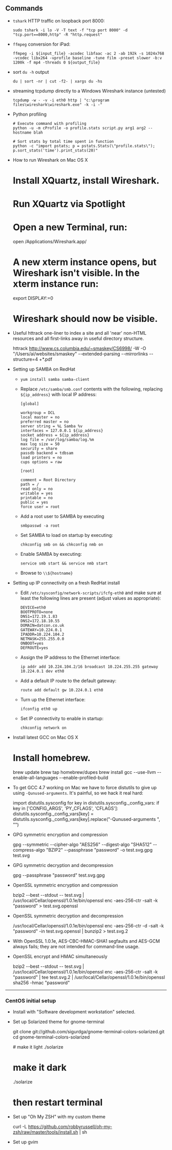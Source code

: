 ## Commands

-   `tshark` HTTP traffic on loopback port 8000:

        sudo tshark -i lo -V -T text -f "tcp port 8000" -d "tcp.port==8000,http" -R "http.request"

-	`ffmpeg` conversion for iPad:

		ffmpeg -i ${input_file} -acodec libfaac -ac 2 -ab 192k -s 1024x768 -vcodec libx264 -vprofile baseline -tune film -preset slower -b:v 1200k -f mp4 -threads 0 ${output_file}

-	sort `du -h` output

		du | sort -nr | cut -f2- | xargs du -hs

-	streaming tcpdump directly to a Windows Wireshark instance (untested)

		tcpdump -w - -v -i eth0 http | "c:\program files\wireshark\wireshark.exe" -k -i -"

-	Python profiling

		# Execute command with profiling
		python -u -m cProfile -o profile.stats script.py arg1 arg2 --hostname blah

		# Sort stats by total time spent in function
		python -c "import pstats; p = pstats.Stats(\"profile.stats\"); p.sort_stats('time').print_stats(20)"

-    How to run Wireshark on Mac OS X

        # Install XQuartz, install Wireshark.
        # Run XQuartz via Spotlight
        # Open a new Terminal, run:
        
        open /Applications/Wireshark.app/
        
        # A new xterm instance opens, but Wireshark isn't visible. In the xterm instance run:
        
        export DISPLAY:=0
        
        # Wireshark should now be visible.
        
-    Useful httrack one-liner to index a site and all 'near' non-HTML resources and all first-links away in useful directory structure.

        httrack http://www.cs.columbia.edu/~smaskey/CS6998/ -W -O "/Users/ai/websites/smaskey" --extended-parsing --mirrorlinks --structure=4 +*.pdf
    
-	Setting up SAMBA on RedHat
	-	`yum install samba samba-client`
	-	Replace `/etc/samba/smb.conf` contents with the following, replacing `${ip_address}` with local IP address:

			[global]
			
			workgroup = DCL
			local master = no
			preferred master = no
			server string = %L Samba %v
			interfaces = 127.0.0.1 ${ip_address}
			socket address = ${ip_address}
			log file = /var/log/samba/log.%m
			max log size = 50
			security = share
			passdb backend = tdbsam
			load printers = no
			cups options = raw
			
			[root]
			
			comment = Root Directory
			path = /
			read only = no
			writable = yes
			printable = no
			public = yes
			force user = root

	-	Add a root user to SAMBA by executing

			smbpasswd -a root

	-	Set SAMBA to load on startup by executing:

			chkconfig smb on && chkconfig nmb on

	-	Enable SAMBA by executing:

			service smb start && service nmb start

	-	Browse to `\\${hostname}`

-	Setting up IP connectivity on a fresh RedHat install
	-	Edit `/etc/sysconfig/network-scripts/ifcfg-eth0` and make sure at least the following lines are present (adjust values as appropriate):

			DEVICE=eth0
			BOOTPROTO=none
			DNS1=172.19.1.83
			DNS2=172.18.10.55
			DOMAIN=datcon.co.uk
			GATEWAY=10.224.0.1
			IPADDR=10.224.104.2
			NETMASK=255.255.0.0
			ONBOOT=yes
			DEFROUTE=yes

	-	Assign the IP address to the Ethernet interface:

			ip addr add 10.224.104.2/16 broadcast 10.224.255.255 gateway 10.224.0.1 dev eth0

	-	Add a default IP route to the default gateway:

			route add default gw 10.224.0.1 eth0

	-	Turn up the Ethernet interface:

			ifconfig eth0 up

	-	Set IP connectivity to enable in startup:

			chkconfig network on

-    Install latest GCC on Mac OS X

        # Install homebrew.
        brew update
        brew tap homebrew/dupes
        brew install gcc --use-llvm --enable-all-languages --enable-profiled-build
        
-    To get GCC 4.7 working on Mac we have to force distutils to give up using `-Qunused-arguments`. It's painful, so we hack it real hard:

        import distutils.sysconfig
        for key in distutils.sysconfig._config_vars:
            if key in ['CONFIG_ARGS', 'PY_CFLAGS', 'CFLAGS']:
                distutils.sysconfig._config_vars[key] = distutils.sysconfig._config_vars[key].replace("-Qunused-arguments ", "")

-    GPG symmetric encryption and compression

        gpg --symmetric --cipher-algo "AES256" --digest-algo "SHA512" --compress-algo "BZIP2" --passphrase "password" -o test.svg.gpg test.svg 
        
-    GPG symmetric decryption and decompression

        gpg --passphrase "password" test.svg.gpg
     
-    OpenSSL symmetric encryption and compression

        bzip2 --best --stdout -- test.svg | /usr/local/Cellar/openssl/1.0.1e/bin/openssl enc -aes-256-ctr -salt -k "password" > test.svg.openssl

-    OpenSSL symmetric decryption and decompression

        /usr/local/Cellar/openssl/1.0.1e/bin/openssl enc -aes-256-ctr -d -salt -k "password" -in test.svg.openssl | bunzip2 > test.svg.2
        
-    With OpenSSL 1.0.1e, AES-CBC-HMAC-SHA1 segfaults and AES-GCM always fails; they are not intended for command-line usage.

-    OpenSSL encrypt and HMAC simultaneously

        bzip2 --best --stdout -- test.svg | /usr/local/Cellar/openssl/1.0.1e/bin/openssl enc -aes-256-ctr -salt -k "password" | tee test.svg.2 | /usr/local/Cellar/openssl/1.0.1e/bin/openssl sha256 -hmac "password"

- - -

### CentOS initial setup

-    Install with "Software development workstation" selected.
-    Set up Solarized theme for gnome-terminal

        git clone git://github.com/sigurdga/gnome-terminal-colors-solarized.git
        cd gnome-terminal-colors-solarized
        
        # make it light
        ./solarize
        
        # make it dark
        ./solarize
        
        # then restart terminal

-    Set up "Oh My ZSH" with my custom theme

        curl -L https://github.com/robbyrussell/oh-my-zsh/raw/master/tools/install.sh | sh


-    Set up gvim